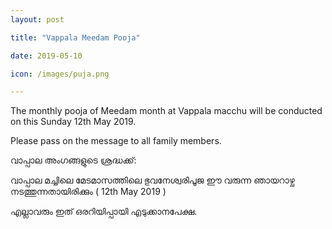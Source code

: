```yaml
---
layout: post

title: "Vappala Meedam Pooja"

date: 2019-05-10

icon: /images/puja.png

---
```


The monthly pooja of Meedam month at Vappala macchu will be conducted on this Sunday 12th May 2019.

Please pass on the message to all family members.

വാപ്പാല അംഗങ്ങളുടെ ശ്രദ്ധക്ക്:

വാപ്പാല മച്ചിലെ മേടമാസത്തിലെ ഭുവനേശ്വരിപൂജ ഈ വരുന്ന ഞായറാഴ്ച നടത്തുന്നതായിരിക്കും ( 12th May 2019 )

എല്ലാവരും ഇത് ഒരറിയിപ്പായി എടുക്കാനപേക്ഷ.
